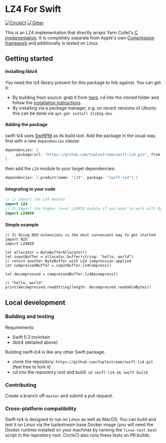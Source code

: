 # LZ4 For Swift

[![CircleCI](https://img.shields.io/circleci/build/github/tuplestream/swift-lz4)](https://app.circleci.com/pipelines/github/tuplestream/swift-lz4)
[![Gitter](https://badges.gitter.im/tuplestream/community.svg)](https://gitter.im/tuplestream/community?utm_source=badge&utm_medium=badge&utm_campaign=pr-badge)

This is an LZ4 implementation that directly wraps Yann Collet's [C implementation](https://github.com/lz4/lz4). It is completely separate from Apple's own [Compression framework](https://developer.apple.com/documentation/compression) and additionally is tested on Linux.

## Getting started

#### Installing liblz4

You need the lz4 library present for this package to link against. You can get it:

* By building from source: grab it from [here](https://github.com/lz4/lz4), cd into the cloned folder and follow the [installation instructions](https://github.com/lz4/lz4#installation)
* By installing via a package manager, e.g. on recent versions of Ubuntu this can be done via `apt-get install zlib1g-dev`

#### Adding the package

swift-lz4 uses [SwiftPM](https://swift.org/package-manager/) as its build tool. Add the package in the usual way, first with a new `dependencies` clause:

```swift
dependencies: [
    .package(url: "https://github.com/tuplestream/swift-lz4.git", from: "0.1.0")
]
```

then add the `LZ4` module to your target dependencies:

```swift
dependencies: [.product(name: "LZ4", package: "swift-lz4"),]
```

#### Integrating in your code

```swift
// 1) Import the LZ4 module
import LZ4
// 2) Import the higher level LZ4NIO module if you want to work with ByteBuffers
import LZ4NIO
```

#### Simple example

```
// 3) Using NIO extensions is the most convenient way to get started
import NIO
import LZ4NIO

let allocator = ByteBufferAllocator()
let inputBuffer = allocator.buffer(string: "hello, world")
// return another ByteBuffer with LZ4 compression applied
let compressedBuffer = inputBuffer.lz4Compress()

let decompressed = compressedBuffer.lz4Decompress()

// "hello, world"
print(decompressed.readString(length: decompressed.readableBytes))
```

## Local development

### Building and testing

Requirements:

* Swift 5.3 toolchain
* liblz4 (detailed above)

Building swift-lz4 is like any other Swift package.

* clone the repository: `https://github.com/tuplestream/swift-lz4.git` (feel free to fork it)
* cd into the repository root and build: `cd swift-lz4 && swift build`

### Contributing

Create a branch off `master` and submit a pull request.

### Cross-platform compatibility

Swift-lz4 is designed to run on Linux as well as MacOS. You can build and test it on Linux via the tuplestream base Docker image (you will need the Docker runtime installed on your machine) by running the `linux-test.bash` script in the repository root. CircleCI also runs these tests on PR builds.
